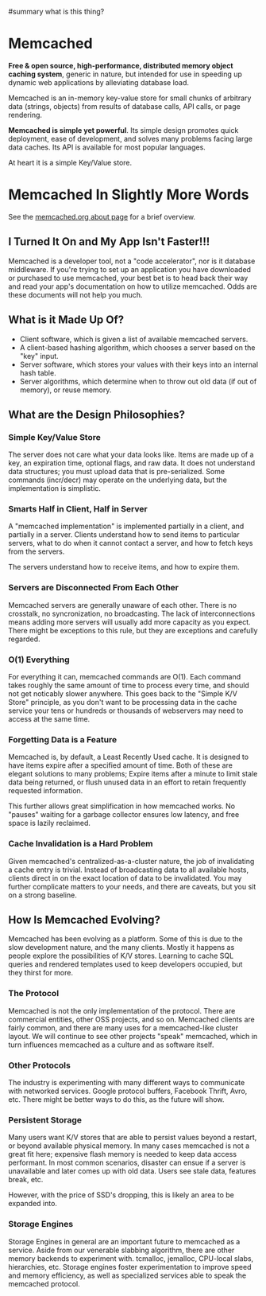 ﻿#summary what is this thing?



# Memcached #

**Free & open source, high-performance, distributed memory object caching system**, generic in nature, but intended for use in speeding up dynamic web applications by alleviating database load.

Memcached is an in-memory key-value store for small chunks of arbitrary data (strings, objects) from results of database calls, API calls, or page rendering.

**Memcached is simple yet powerful**. Its simple design promotes quick deployment, ease of development, and solves many problems facing large data caches. Its API is available for most popular languages.

At heart it is a simple Key/Value store.

# Memcached In Slightly More Words #

See the [memcached.org about page](http://memcached.org/about) for a brief overview.

## I Turned It On and My App Isn't Faster!!! ##

Memcached is a developer tool, not a "code accelerator", nor is it database middleware. If you're trying to set up an application you have downloaded or purchased to use memcached, your best bet is to head back their way and read your app's documentation on how to utilize memcached. Odds are these documents will not help you much.

## What is it Made Up Of? ##

  * Client software, which is given a list of available memcached servers.
  * A client-based hashing algorithm, which chooses a server based on the "key" input.
  * Server software, which stores your values with their keys into an internal hash table.
  * Server algorithms, which determine when to throw out old data (if out of memory), or reuse memory.

## What are the Design Philosophies? ##

### Simple Key/Value Store ###

The server does not care what your data looks like. Items are made up of a key, an expiration time, optional flags, and raw data. It does not understand data structures; you must upload data that is pre-serialized. Some commands (incr/decr) may operate on the underlying data, but the implementation is simplistic.

### Smarts Half in Client, Half in Server ###

A "memcached implementation" is implemented partially in a client, and partially in a server. Clients understand how to send items to particular servers, what to do when it cannot contact a server, and how to fetch keys from the servers.

The servers understand how to receive items, and how to expire them.

### Servers are Disconnected From Each Other ###

Memcached servers are generally unaware of each other. There is no crosstalk, no syncronization, no broadcasting. The lack of interconnections means adding more servers will usually add more capacity as you expect. There might be exceptions to this rule, but they are exceptions and carefully regarded.

### O(1) Everything ###

For everything it can, memcached commands are O(1). Each command takes roughly the same amount of time to process every time, and should not get noticably slower anywhere. This goes back to the "Simple K/V Store" principle, as you don't want to be processing data in the cache service your tens or hundreds or thousands of webservers may need to access at the same time.

### Forgetting Data is a Feature ###

Memcached is, by default, a Least Recently Used cache. It is designed to have items expire after a specified amount of time. Both of these are elegant solutions to many problems; Expire items after a minute to limit stale data being returned, or flush unused data in an effort to retain frequently requested information.

This further allows great simplification in how memcached works. No "pauses" waiting for a garbage collector ensures low latency, and free space is lazily reclaimed.

### Cache Invalidation is a Hard Problem ###

Given memcached's centralized-as-a-cluster nature, the job of invalidating a cache entry is trivial. Instead of broadcasting data to all available hosts, clients direct in on the exact location of data to be invalidated. You may further complicate matters to your needs, and there are caveats, but you sit on a strong baseline.

## How Is Memcached Evolving? ##

Memcached has been evolving as a platform. Some of this is due to the slow development nature, and the many clients. Mostly it happens as people explore the possibilities of K/V stores. Learning to cache SQL queries and rendered templates used to keep developers occupied, but they thirst for more.

### The Protocol ###

Memcached is not the only implementation of the protocol. There are commercial entities, other OSS projects, and so on. Memcached clients are fairly common, and there are many uses for a memcached-like cluster layout. We will continue to see other projects "speak" memcached, which in turn influences memcached as a culture and as software itself.

### Other Protocols ###

The industry is experimenting with many different ways to communicate with networked services. Google protocol buffers, Facebook Thrift, Avro, etc. There might be better ways to do this, as the future will show.

### Persistent Storage ###

Many users want K/V stores that are able to persist values beyond a restart, or beyond available physical memory. In many cases memcached is not a great fit here; expensive flash memory is needed to keep data access performant. In most common scenarios, disaster can ensue if a server is unavailable and later comes up with old data. Users see stale data, features break, etc.

However, with the price of SSD's dropping, this is likely an area to be expanded into.

### Storage Engines ###

Storage Engines in general are an important future to memcached as a service. Aside from our venerable slabbing algorithm, there are other memory backends to experiment with. tcmalloc, jemalloc, CPU-local slabs, hierarchies, etc. Storage engines foster experimentation to improve speed and memory efficiency, as well as specialized services able to speak the memcached protocol.
